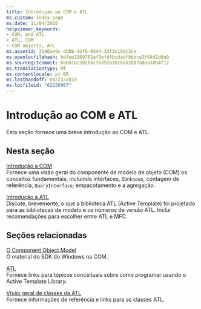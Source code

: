 ```yaml
---
title: Introdução ao COM e ATL
ms.custom: index-page
ms.date: 11/04/2016
helpviewer_keywords:
- COM, and ATL
- ATL, COM
- COM objects, ATL
ms.assetid: 35d6ae9c-abbb-42f0-9344-33f3c19ac3ce
ms.openlocfilehash: bdfee1969781af5efdfbcdadfbbbce3f64d2dda0
ms.sourcegitcommit: 0ab61bc3d2b6cfbd52a16c6ab2b97a8ea1864f12
ms.translationtype: MT
ms.contentlocale: pt-BR
ms.lasthandoff: 04/23/2019
ms.locfileid: "62250967"
---
```

# <a name="introduction-to-com-and-atl"></a>Introdução ao COM e ATL

Esta seção fornece uma breve introdução ao COM e ATL.

## <a name="in-this-section"></a>Nesta seção

[Introdução a COM](../atl/introduction-to-com.md)<br/>
Fornece uma visão geral do componente de modelo de objeto (COM) os conceitos fundamentais, incluindo interfaces, `IUnknown`, contagem de referência, `QueryInterface`, empacotamento e a agregação.

[Introdução à ATL](../atl/introduction-to-atl.md)<br/>
Discute, brevemente, o que a biblioteca ATL (Active Template) foi projetado para as bibliotecas de modelo e os números de versão ATL. Inclui recomendações para escolher entre ATL e MFC.

## <a name="related-sections"></a>Seções relacionadas

[O Component Object Model](/windows/desktop/com/the-component-object-model)<br/>
O material do SDK do Windows na COM.

[ATL](../atl/active-template-library-atl-concepts.md)<br/>
Fornece links para tópicos conceituais sobre como programar usando o Active Template Library.

[Visão geral de classes da ATL](../atl/atl-class-overview.md)<br/>
Fornece informações de referência e links para as classes ATL.
